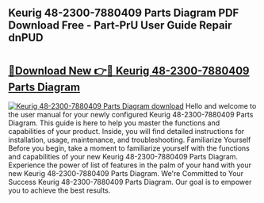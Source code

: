 ## Keurig 48-2300-7880409 Parts Diagram PDF Download Free - Part-PrU User Guide Repair dnPUD

# <h2><a href="http://dfq202.blite.top/?on=Keurig+48-2300-7880409+Parts+Diagram">🔗Download New 👉🔴 Keurig 48-2300-7880409 Parts Diagram</a></h2>

[![Keurig 48-2300-7880409 Parts Diagram download](https://i.imgur.com/lujVjoI.png)](http://dfq202.blite.top/?on=Keurig+48-2300-7880409+Parts+Diagram)
Hello and welcome to the user manual for your newly configured Keurig 48-2300-7880409 Parts Diagram. This guide is here to help you master the functions and capabilities of your product. Inside, you will find detailed instructions for installation, usage, maintenance, and troubleshooting. Familiarize Yourself Before you begin, take a moment to familiarize yourself with the functions and capabilities of your new Keurig 48-2300-7880409 Parts Diagram. Experience the power of list of features in the palm of your hand with your new Keurig 48-2300-7880409 Parts Diagram. We're Committed to Your Success Keurig 48-2300-7880409 Parts Diagram. Our goal is to empower you to achieve the best results.
